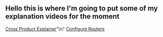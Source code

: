 ## Hello this is where I'm going to put some of my explanation  videos for the moment

[Cross Product Explainer](VideoPages\CrossProduct.html)"\n"
[Configure Routers](VideoPages\ConfigRouter)
